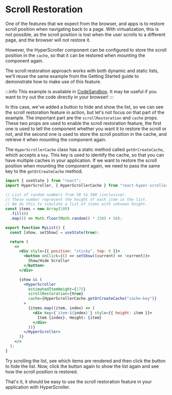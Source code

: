 # Scroll Restoration

One of the features that we expect from the browser, and apps is to restore scroll position when navigating back to a page. With virtualization, this is not possible, as the scroll position is lost when the user scrolls to a different page, and the browser will not restore it.

However, the HyperScroller component can be configured to store the scroll position in the `cache`, so that it can be restored when mounting the component again.

The scroll restoration approach works with both dynamic and static lists, we'll reuse the same example from the Getting Started guide to demonstrate how to make use of this feature.

:::info
This example is available in [CodeSandbox](https://codesandbox.io/s/react-hyper-scroller-v3-scroll-restoration-example-1-4f3ct?file=/src/App.js). It may be useful if you want to try out the code directly in your browser!
:::

In this case, we've added a button to hide and show the list, so we can see the scroll restoration feature in action, but let's not focus on that part of the example. The important part are the `scrollRestoration` and `cache` props. These two props are used to enable the scroll restoration feature, the first one is used to tell the component whether you want it to restore the scroll or not, and the second one is used to store the scroll position in the cache, and retrieve it when mounting the component again.

The `HyperScrollerCache` class has a static method called `getOrCreateCache`, which accepts a `key`. This key is used to identify the cache, so that you can have multiple caches in your application. If we want to restore the scroll position when mounting the component again, we need to pass the same key to the `getOrCreateCache` method.

```jsx {25,26}
import { useState } from "react";
import HyperScroller, { HyperScrollerCache } from "react-hyper-scroller";

// List of random numbers from 50 to 300 (inclusive).
// These number represent the height of each item in the list.
// We do this to simulate a list of items with unknown height.
const items = new Array(100)
  .fill(0)
  .map(() => Math.floor(Math.random() * 150) + 50);

export function MyList() {
  const [show, setShow] = useState(true);

  return (
    <>
      <div style={{ position: "sticky", top: 0 }}>
        <button onClick={() => setShow((current) => !current)}>
          Show/Hide Scroller
        </button>
      </div>

      {show && (
        <HyperScroller
          estimatedItemHeight={175}
          scrollRestoration={true}
          cache={HyperScrollerCache.getOrCreateCache("cache-key")}
        >
          {items.map((item, index) => (
            <div key={`item-${index}`} style={{ height: item }}>
              Item {index}. Height: {item}
            </div>
          ))}
        </HyperScroller>
      )}
    </>
  );
}
```

Try scrolling the list, see which items are rendered and then click the button to hide the list. Now, click the button again to show the list again and see how the scroll position is restored.

That's it, it should be easy to use the scroll restoration feature in your application with HyperScroller.
